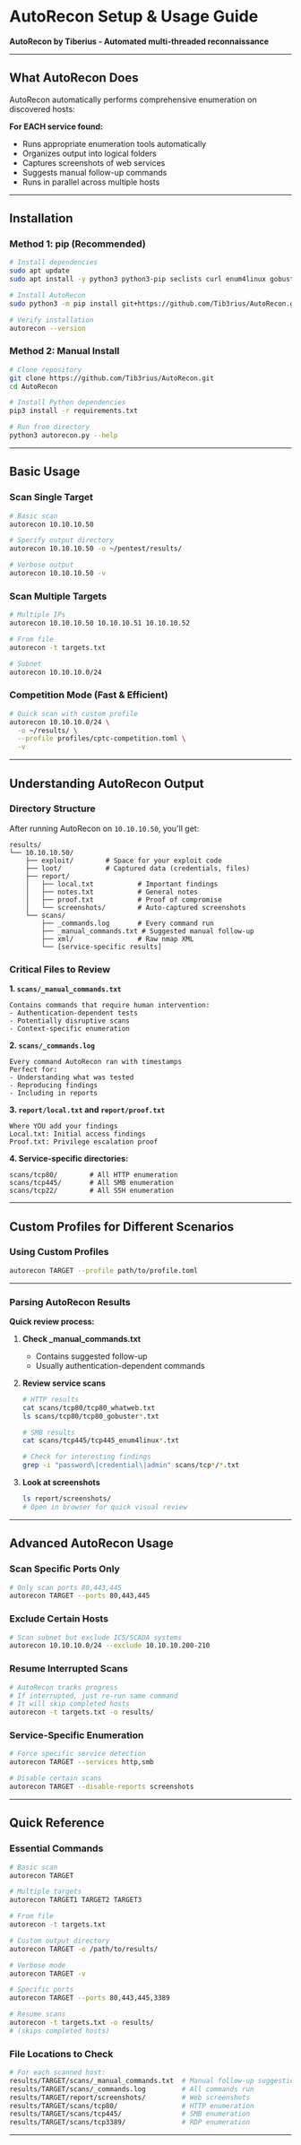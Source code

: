 # AutoRecon Setup & Usage Guide

**AutoRecon by Tiberius - Automated multi-threaded reconnaissance**

---

## What AutoRecon Does

AutoRecon automatically performs comprehensive enumeration on discovered hosts:

**For EACH service found:**
- Runs appropriate enumeration tools automatically
- Organizes output into logical folders
- Captures screenshots of web services
- Suggests manual follow-up commands
- Runs in parallel across multiple hosts

---

## Installation

### Method 1: pip (Recommended)

```bash
# Install dependencies
sudo apt update
sudo apt install -y python3 python3-pip seclists curl enum4linux gobuster nbtscan nikto nmap onesixtyone oscanner smbclient smbmap smtp-user-enum snmp sslscan tnscmd10g whatweb wkhtmltopdf

# Install AutoRecon
sudo python3 -m pip install git+https://github.com/Tib3rius/AutoRecon.git

# Verify installation
autorecon --version
```

### Method 2: Manual Install

```bash
# Clone repository
git clone https://github.com/Tib3rius/AutoRecon.git
cd AutoRecon

# Install Python dependencies
pip3 install -r requirements.txt

# Run from directory
python3 autorecon.py --help
```

---

## Basic Usage

### Scan Single Target

```bash
# Basic scan
autorecon 10.10.10.50

# Specify output directory
autorecon 10.10.10.50 -o ~/pentest/results/

# Verbose output
autorecon 10.10.10.50 -v
```

### Scan Multiple Targets

```bash
# Multiple IPs
autorecon 10.10.10.50 10.10.10.51 10.10.10.52

# From file
autorecon -t targets.txt

# Subnet
autorecon 10.10.10.0/24
```

### Competition Mode (Fast & Efficient)

```bash
# Quick scan with custom profile
autorecon 10.10.10.0/24 \
  -o ~/results/ \
  --profile profiles/cptc-competition.toml \
  -v
```

---

## Understanding AutoRecon Output

### Directory Structure

After running AutoRecon on `10.10.10.50`, you'll get:

```
results/
└── 10.10.10.50/
    ├── exploit/        # Space for your exploit code
    ├── loot/           # Captured data (credentials, files)
    ├── report/         
    │   ├── local.txt           # Important findings
    │   ├── notes.txt           # General notes
    │   ├── proof.txt           # Proof of compromise
    │   └── screenshots/        # Auto-captured screenshots
    └── scans/
        ├── _commands.log       # Every command run
        ├── _manual_commands.txt # Suggested manual follow-up
        ├── xml/                # Raw nmap XML
        └── [service-specific results]
```

### Critical Files to Review

**1. `scans/_manual_commands.txt`**
```
Contains commands that require human intervention:
- Authentication-dependent tests
- Potentially disruptive scans
- Context-specific enumeration
```

**2. `scans/_commands.log`**
```
Every command AutoRecon ran with timestamps
Perfect for:
- Understanding what was tested
- Reproducing findings
- Including in reports
```

**3. `report/local.txt` and `report/proof.txt`**
```
Where YOU add your findings
Local.txt: Initial access findings
Proof.txt: Privilege escalation proof
```

**4. Service-specific directories:**
```
scans/tcp80/        # All HTTP enumeration
scans/tcp445/       # All SMB enumeration  
scans/tcp22/        # All SSH enumeration
```

---

## Custom Profiles for Different Scenarios

### Using Custom Profiles

```bash
autorecon TARGET --profile path/to/profile.toml
```

---

### Parsing AutoRecon Results

**Quick review process:**

1. **Check _manual_commands.txt** 
   - Contains suggested follow-up
   - Usually authentication-dependent commands

2. **Review service scans** 
   ```bash
   # HTTP results
   cat scans/tcp80/tcp80_whatweb.txt
   ls scans/tcp80/tcp80_gobuster*.txt
   
   # SMB results  
   cat scans/tcp445/tcp445_enum4linux*.txt
   
   # Check for interesting findings
   grep -i "password\|credential\|admin" scans/tcp*/*.txt
   ```

3. **Look at screenshots** 
   ```bash
   ls report/screenshots/
   # Open in browser for quick visual review
   ```
---

## Advanced AutoRecon Usage

### Scan Specific Ports Only

```bash
# Only scan ports 80,443,445
autorecon TARGET --ports 80,443,445
```

### Exclude Certain Hosts

```bash
# Scan subnet but exclude ICS/SCADA systems
autorecon 10.10.10.0/24 --exclude 10.10.10.200-210
```

### Resume Interrupted Scans

```bash
# AutoRecon tracks progress
# If interrupted, just re-run same command
# It will skip completed hosts
autorecon -t targets.txt -o results/
```

### Service-Specific Enumeration

```bash
# Force specific service detection
autorecon TARGET --services http,smb

# Disable certain scans
autorecon TARGET --disable-reports screenshots
```

---

## Quick Reference

### Essential Commands

```bash
# Basic scan
autorecon TARGET

# Multiple targets
autorecon TARGET1 TARGET2 TARGET3

# From file
autorecon -t targets.txt

# Custom output directory
autorecon TARGET -o /path/to/results/

# Verbose mode
autorecon TARGET -v

# Specific ports
autorecon TARGET --ports 80,443,445,3389

# Resume scans
autorecon -t targets.txt -o results/
# (skips completed hosts)
```

### File Locations to Check

```bash
# For each scanned host:
results/TARGET/scans/_manual_commands.txt  # Manual follow-up suggestions
results/TARGET/scans/_commands.log         # All commands run
results/TARGET/report/screenshots/         # Web screenshots
results/TARGET/scans/tcp80/                # HTTP enumeration
results/TARGET/scans/tcp445/               # SMB enumeration
results/TARGET/scans/tcp3389/              # RDP enumeration
```

---